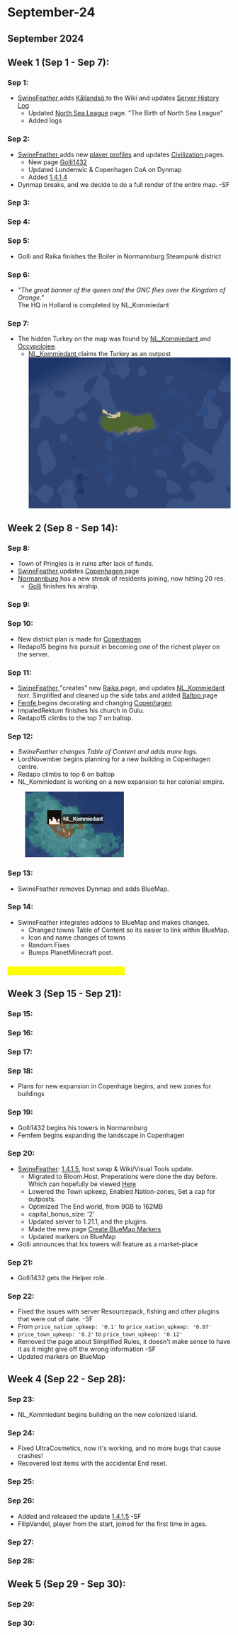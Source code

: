 # September-24

## September 2024

## Week 1 (Sep 1 - Sep 7):

### Sep 1:

* [SwineFeather ](../general-information/rules-and-moderation/personnel-list/swinefeather.md)adds [Kållandsö ](../the-world/civilization/towns/kallandso.md)to the Wiki and updates [Server History Log](./)
  * Updated [North Sea League](../the-world/civilization/nations/north-sea-league.md) page.  "The Birth of North Sea League"
  * Added logs

### Sep 2:

* [SwineFeather ](../general-information/rules-and-moderation/personnel-list/swinefeather.md)adds new [player profiles](../the-world/civilization/players/) and updates [Civilization ](../the-world/civilization/)pages.
  * New page  [Golli](../the-world/civilization/players/golli1432.md)[1432](../the-world/civilization/players/golli1432.md)
  * Updated Lundenwic & Copenhagen CoA on Dynmap
  * Added [1.4.1.4](../changelog-updates/1.4-1.21-update/1.4.1.4.md)
* Dynmap breaks, and we decide to do a full render of the entire map. -SF

### Sep 3:

### Sep 4:

### Sep 5:

* Golli and Raika finishes the Boiler in Normannburg Steampunk district

### Sep 6:

* _"The great banner of the queen and the GNC flies over the Kingdom of Orange."_ \
  The HQ in Holland is completed by NL\_Kommiedant

### Sep 7:

* The hidden Turkey on the map was found by [NL\_Kommiedant ](../the-world/civilization/players/nl\_kommiedant.md)and [Occypolojee](../the-world/civilization/players/occypolojee.md).&#x20;
  * [NL\_Kommiedant ](../the-world/civilization/players/nl\_kommiedant.md)claims the Turkey as an outpost ![](<../.gitbook/assets/image (127).png>)

## Week 2 (Sep 8 - Sep 14):

### Sep 8:

* Town of Pringles is in ruins after lack of funds.
* [SwineFeather ](../general-information/rules-and-moderation/personnel-list/swinefeather.md)updates [Copenhagen ](../the-world/civilization/towns/copenhagen.md)page
* [Normannburg ](../the-world/civilization/towns/normannburg.md)has a new streak of residents joining, now hitting 20 res.
  * [Golli](../the-world/civilization/players/golli1432.md) finishes his airship.

### Sep 9:

### Sep 10:

* New district plan is made for [Copenhagen](../the-world/civilization/towns/copenhagen.md)
* Redapo15 begins his pursuit in becoming one of the richest player on the server.

### Sep 11:

* [SwineFeather ](../general-information/rules-and-moderation/personnel-list/swinefeather.md)"creates" new [Raika ](../the-world/civilization/players/communistraikia.md)page, and updates [NL\_Kommiedant](../the-world/civilization/players/nl\_kommiedant.md) _text_. Simplified and cleaned up the side tabs and added [Baltop ](../the-world/economy/baltop.md)page
* [Femfe ](../the-world/civilization/players/mineskate.md)begins decorating and changing [Copenhagen](../the-world/civilization/towns/copenhagen.md)
* ImpaledRektum finishes his church in Oulu.
* Redapo15 climbs to the top 7 on baltop.

### Sep 12:

* _SwineFeather changes Table of Content and adds more logs._
* LordNovember begins planning for a new building in Copenhagen centre.
* Redapo climbs to top 6 on baltop
* NL\_Kommiedant is working on a new expansion to her colonial empire.

<figure><img src="../.gitbook/assets/image (131).png" alt=""><figcaption></figcaption></figure>

### Sep 13:

* SwineFeather removes Dynmap and adds BlueMap.

### Sep 14:

* SwineFeather integrates addons to BlueMap and makes changes.
  * Changed towns Table of Content so its easier to link within BlueMap.
  * Icon and name changes of towns
  * Random Fixes
  * Bumps PlanetMinecraft post.&#x20;

### <mark style="color:yellow;">Baltop of the Week - W 37 - 2024</mark>

## Week 3 (Sep 15 - Sep 21):

### Sep 15:

### Sep 16:

### Sep 17:

### Sep 18:

* Plans for new expansion in Copenhage begins, and new zones for buildings

### Sep 19:

* Golli1432 begins his towers in Normannburg
* Femfem begins expanding the landscape in Copenhagen

### Sep 20:

* [SwineFeather](../general-information/rules-and-moderation/personnel-list/swinefeather.md): [1.4.1.5](../changelog-updates/1.4-1.21-update/1.4.1.5.md), host swap & Wiki/Visual Tools update.
  * Migrated to Bloom.Host. Preperations were done the day before. Which can hopefully be viewed [Here](https://trello.com/c/fZ1R5z8J/71-server-host-swap-30)
  * Lowered the Town upkeep, Enabled Nation-zones, Set a cap for outposts.
  * Optimized The End world, from 9GB to 162MB
  * capital\_bonus\_size: '2'
  * Updated server to 1.21.1, and the plugins.
  * Made the new page [Create BlueMap Markers](../guides-and-commands/wiki-and-visual-tools/bluemap/create-bluemap-markers.md)
  * Updated markers on BlueMap
* Golli announces that his towers will feature as a market-place

### Sep 21:

* Golli1432 gets the Helper role.

### Sep 22:

* Fixed the issues with server Resourcepack, fishing and other plugins that were out of date. -SF
* From `price_nation_upkeep: '0.1'` to `price_nation_upkeep: '0.07'`
* `price_town_upkeep: '0.2'` to `price_town_upkeep: '0.12'`
* Removed the page about Simplified Rules, it doesn't make sense to have it as it might give off the wrong information -SF
* Updated markers on BlueMap

## Week 4 (Sep 22 - Sep 28):

### Sep 23:

* NL\_Kommiedant begins building on the new colonized island.

### Sep 24:

* Fixed UltraCosmetics, now it's working, and no more bugs that cause crashes!
* Recovered lost items with the accidental End reset.

### Sep 25:

### Sep 26:

* Added and released the update [1.4.1.5](../changelog-updates/1.4-1.21-update/1.4.1.5.md) -SF
* FilipVandel, player from the start, joined for the first time in ages.

### Sep 27:

### Sep 28:

## Week 5 (Sep 29 - Sep 30):

### Sep 29:

### Sep 30:

